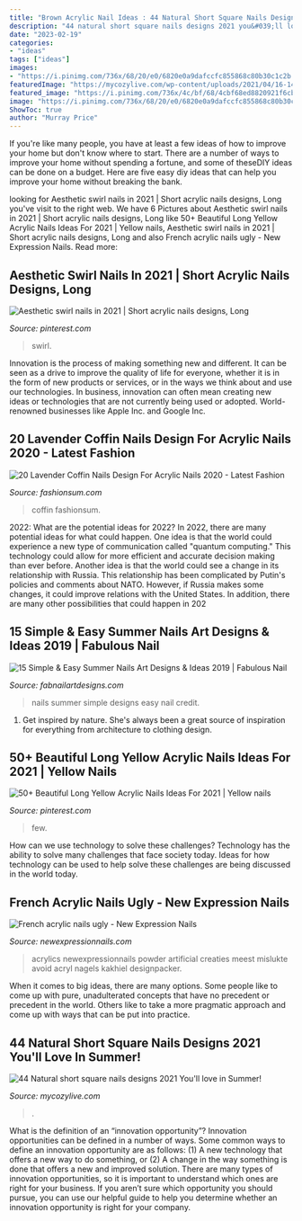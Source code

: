 ```yaml
---
title: "Brown Acrylic Nail Ideas : 44 Natural Short Square Nails Designs 2021 You&#039;ll Love In Summer!"
description: "44 natural short square nails designs 2021 you&#039;ll love in summer!"
date: "2023-02-19"
categories:
- "ideas"
tags: ["ideas"]
images:
- "https://i.pinimg.com/736x/68/20/e0/6820e0a9dafccfc855868c80b30c1c2b.jpg"
featuredImage: "https://mycozylive.com/wp-content/uploads/2021/04/16-14-683x1024.jpg"
featured_image: "https://i.pinimg.com/736x/4c/bf/68/4cbf68ed8820921f6cb248133656c902.jpg"
image: "https://i.pinimg.com/736x/68/20/e0/6820e0a9dafccfc855868c80b30c1c2b.jpg"
ShowToc: true
author: "Murray Price"
---
```



If you're like many people, you have at least a few ideas of how to improve your home but don't know where to start. There are a number of ways to improve your home without spending a fortune, and some of theseDIY ideas can be done on a budget. Here are five easy diy ideas that can help you improve your home without breaking the bank.

	

		
looking for Aesthetic swirl nails in 2021 | Short acrylic nails designs, Long you've visit to the right web. We have 6 Pictures about Aesthetic swirl nails in 2021 | Short acrylic nails designs, Long like 50+ Beautiful Long Yellow Acrylic Nails Ideas For 2021 | Yellow nails, Aesthetic swirl nails in 2021 | Short acrylic nails designs, Long and also French acrylic nails ugly - New Expression Nails. Read more:
		
    
## Aesthetic Swirl Nails In 2021 | Short Acrylic Nails Designs, Long

<img loading=lazy src="https://i.pinimg.com/736x/4c/bf/68/4cbf68ed8820921f6cb248133656c902.jpg" onerror="this.onerror=null;this.src='https://tse4.mm.bing.net/th?id=OIP.vGcKH_5nVsBLW2iX-l9Y3AHaJ3&amp;pid=15.1';" alt="Aesthetic swirl nails in 2021 | Short acrylic nails designs, Long">

_Source: pinterest.com_

>swirl. 

	

Innovation is the process of making something new and different. It can be seen as a drive to improve the quality of life for everyone, whether it is in the form of new products or services, or in the ways we think about and use our technologies. In business, innovation can often mean creating new ideas or technologies that are not currently being used or adopted. World-renowned businesses like Apple Inc. and Google Inc.

    
## 20 Lavender Coffin Nails Design For Acrylic Nails 2020 - Latest Fashion

<img loading=lazy src="https://fashionsum.com/wp-content/uploads/2020/04/20-2.jpg" onerror="this.onerror=null;this.src='https://tse3.mm.bing.net/th?id=OIP.D1lfQkeKdCTXJk4ttg_CWwHaKk&amp;pid=15.1';" alt="20 Lavender Coffin Nails Design For Acrylic Nails 2020 - Latest Fashion">

_Source: fashionsum.com_

>coffin fashionsum. 

	

2022: What are the potential ideas for 2022?
In 2022, there are many potential ideas for what could happen. One idea is that the world could experience a new type of communication called "quantum computing." This technology could allow for more efficient and accurate decision making than ever before. Another idea is that the world could see a change in its relationship with Russia. This relationship has been complicated by Putin's policies and comments about NATO. However, if Russia makes some changes, it could improve relations with the United States. In addition, there are many other possibilities that could happen in 202
    
## 15 Simple &amp; Easy Summer Nails Art Designs &amp; Ideas 2019 | Fabulous Nail

<img loading=lazy src="http://fabnailartdesigns.com/wp-content/uploads/2019/04/15-Simple-Easy-Summer-Nails-Art-Designs-Ideas-2019-4.jpg" onerror="this.onerror=null;this.src='https://tse3.mm.bing.net/th?id=OIP.e-RYKmY1gzx132sTivJN4QHaJa&amp;pid=15.1';" alt="15 Simple &amp; Easy Summer Nails Art Designs &amp; Ideas 2019 | Fabulous Nail">

_Source: fabnailartdesigns.com_

>nails summer simple designs easy nail credit. 

	

1. Get inspired by nature. She's always been a great source of inspiration for everything from architecture to clothing design.

    
## 50+ Beautiful Long Yellow Acrylic Nails Ideas For 2021 | Yellow Nails

<img loading=lazy src="https://i.pinimg.com/736x/68/20/e0/6820e0a9dafccfc855868c80b30c1c2b.jpg" onerror="this.onerror=null;this.src='https://tse4.mm.bing.net/th?id=OIP.oOFo4oiLD4RzDi4oGB-nCgHaLH&amp;pid=15.1';" alt="50+ Beautiful Long Yellow Acrylic Nails Ideas For 2021 | Yellow nails">

_Source: pinterest.com_

>few. 

	

How can we use technology to solve these challenges?
Technology has the ability to solve many challenges that face society today. Ideas for how technology can be used to help solve these challenges are being discussed in the world today.

    
## French Acrylic Nails Ugly - New Expression Nails

<img loading=lazy src="https://newexpressionnails.com/wp-content/uploads/2019/02/french-acrylic-nails-ugly-1-765x1024.jpg" onerror="this.onerror=null;this.src='https://tse4.mm.bing.net/th?id=OIP.HbjfAjJwTZ-EDlYmzeTTagHaJ6&amp;pid=15.1';" alt="French acrylic nails ugly - New Expression Nails">

_Source: newexpressionnails.com_

>acrylics newexpressionnails powder artificial creaties meest mislukte avoid acryl nagels kakhiel designpacker. 

	

When it comes to big ideas, there are many options. Some people like to come up with pure, unadulterated concepts that have no precedent or precedent in the world. Others like to take a more pragmatic approach and come up with ways that can be put into practice. 

    
## 44 Natural Short Square Nails Designs 2021 You&#039;ll Love In Summer!

<img loading=lazy src="https://mycozylive.com/wp-content/uploads/2021/04/16-14-683x1024.jpg" onerror="this.onerror=null;this.src='https://tse1.mm.bing.net/th?id=OIP.nKXu8U9LqyEOKm8mIhILtAHaLG&amp;pid=15.1';" alt="44 Natural short square nails designs 2021 You&#039;ll love in Summer!">

_Source: mycozylive.com_

>. 

	

What is the definition of an “innovation opportunity”?
Innovation opportunities can be defined in a number of ways. Some common ways to define an innovation opportunity are as follows: (1) A new technology that offers a new way to do something, or (2) A change in the way something is done that offers a new and improved solution. 
There are many types of innovation opportunities, so it is important to understand which ones are right for your business. If you aren’t sure which opportunity you should pursue, you can use our helpful guide to help you determine whether an innovation opportunity is right for your company.

